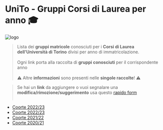 # UniTo - Gruppi Corsi di Laurea per anno 🎓

![logo](https://imgur.com/0j40uci.jpg)


>Lista dei **gruppi matricole** conosciuti per i **Corsi di Laurea dell'Università di Torino** divisi per anno di immatricolazione.<br><br>
> Ogni link porta alla raccolta di **gruppi conosciuti** per il corrispondente anno <br><br>
> ⚠️ Altre **informazioni** sono presenti nelle **singole raccolte**! ⚠️

>Se hai un **link** da aggiungere o vuoi segnalare una **modifica/rimozione/suggerimento** usa questo [rapido form](https://rebrand.ly/form-gruppi-unito)<br><br>


- [Coorte 2022/23](https://rebrand.ly/unito-links-23-24)
- [Coorte 2022/23](https://rebrand.ly/unito-links-22-23)
- [Coorte 2021/22](https://rebrand.ly/unito-links-21-22)
- [Coorte 2020/21](https://rebrand.ly/unito-links-20-21)


